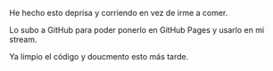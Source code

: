He hecho esto deprisa y corriendo en vez de irme a comer.

Lo subo a GitHub para poder ponerlo en GitHub Pages y usarlo en mi stream.

Ya limpio el código y doucmento esto más tarde.